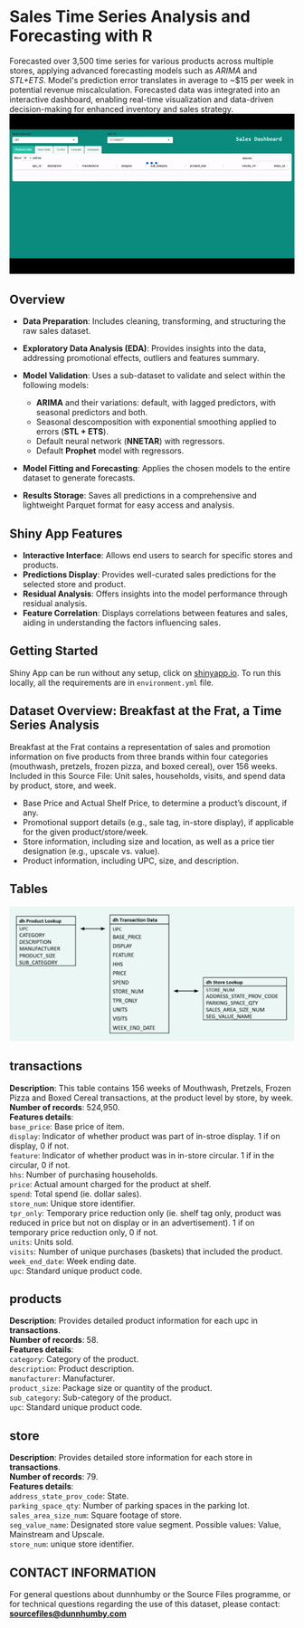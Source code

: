 # Sales Time Series Analysis and Forecasting with R

Forecasted over 3,500 time series for various products across multiple stores, applying advanced forecasting models such as *ARIMA* and *STL+ETS*. Model's prediction error translates in average to ~$15 per week in potential revenue miscalculation. Forecasted data was integrated into an interactive dashboard, enabling real-time visualization and data-driven decision-making for enhanced inventory and sales strategy.
 ![Sales Time Series Dashboard](assets/sales_forecast.gif)

## Overview
- **Data Preparation**: Includes cleaning, transforming, and structuring the raw sales dataset.
- **Exploratory Data Analysis (EDA)**: Provides insights into the data, addressing promotional effects, outliers and features summary.
- **Model Validation**: Uses a sub-dataset to validate and select within the following models:
    - **ARIMA** and their variations: default, with lagged predictors, with seasonal predictors and both.
    - Seasonal descomposition with exponential smoothing applied to errors (**STL + ETS**).
    - Default neural network (**NNETAR**) with regressors.
    - Default **Prophet** model with regressors.

- **Model Fitting and Forecasting**: Applies the chosen models to the entire dataset to generate forecasts.
- **Results Storage**: Saves all predictions in a comprehensive and lightweight Parquet format for easy access and analysis.

## Shiny App Features
- **Interactive Interface**: Allows end users to search for specific stores and products.
- **Predictions Display**: Provides well-curated sales predictions for the selected store and product.
- **Residual Analysis**: Offers insights into the model performance through residual analysis.
- **Feature Correlation**: Displays correlations between features and sales, aiding in understanding the factors influencing sales.

## Getting Started
Shiny App can be run without any setup, click on [shinyapp.io](https://sagravela.shinyapps.io/sales-forecast-dashboard/). To run this locally, all the requirements are in `environment.yml` file.

## Dataset Overview: Breakfast at the Frat, a Time Series Analysis
Breakfast at the Frat contains a representation of sales and 
promotion information on five products from three brands 
within four categories (mouthwash, pretzels, frozen pizza, and 
boxed cereal), over 156 weeks. Included in this Source File:
Unit sales, households, visits, and spend data by product, 
store, and week.  
- Base Price and Actual Shelf Price, to determine a product’s 
discount, if any.
- Promotional support details (e.g., sale tag, in-store 
display), if applicable for the given product/store/week.
- Store information, including size and location, as well as a 
price tier designation (e.g., upscale vs. value).
- Product information, including UPC, size, and description.

## Tables
![dataset_details](/assets/data_table.png)

## transactions
**Description**: This table contains 156 weeks of Mouthwash, 
Pretzels, Frozen Pizza and Boxed Cereal transactions, at the 
product level by store, by week.  
**Number of records**: 524,950.  
**Features details**:  
`base_price`: Base price of item.  
`display`: Indicator of whether product was part of in-stroe display. 1 if on display, 0 if not.  
`feature`: Indicator of whether product was in in-store circular. 1 if in the circular, 0 if not.  
`hhs`: Number of purchasing households.  
`price`: Actual amount charged for the product at shelf.  
`spend`: Total spend (ie. dollar sales).  
`store_num`: Unique store identifier.  
`tpr_only`: Temporary price reduction only (ie. shelf tag only, product was reduced in price but not on display or in an advertisement). 1 if on temporary price reduction only, 0 if not.  
`units`: Units sold.  
`visits`: Number of unique purchases (baskets) that included the product.  
`week_end_date`: Week ending date.  
`upc`: Standard unique product code.  

## products
**Description**: Provides detailed product information for each upc in **transactions**.   
**Number of records**: 58.  
**Features details**:  
`category`: Category of the product.  
`description`: Product description.  
`manufacturer`: Manufacturer.  
`product_size`: Package size or quantity of the product.  
`sub_category`: Sub-category of the product.  
`upc`: Standard unique product code.  

## store
**Description**: Provides detailed store information for each store in **transactions**.  
**Number of records**: 79.  
**Features details**:  
`address_state_prov_code`: State.  
`parking_space_qty`: Number of parking spaces in the parking lot.  
`sales_area_size_num`: Square footage of store.  
`seg_value_name`: Designated store value segment. Possible values: Value, Mainstream and 
Upscale.  
`store_num`: unique store identifier.  

## CONTACT INFORMATION
For general questions about dunnhumby or the Source Files 
programme, or for technical questions regarding the use of this 
dataset, please contact:
**sourcefiles@dunnhumby.com**
